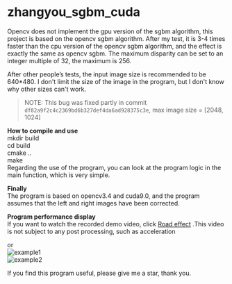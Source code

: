 # zhangyou_sgbm_cuda  

Opencv does not implement the gpu version of the sgbm algorithm, this project is based on the opencv sgbm algorithm. After my test, it is 3-4 times faster than the cpu version of the opencv sgbm algorithm, and the effect is exactly the same as opencv sgbm. The maximum disparity can be set to an integer multiple of 32, the maximum is 256.   

After other people’s tests, the input image size is recommended to be 640*480. I don't limit the size of the image in the program, but I don't know why other sizes can't work.

> NOTE: This bug was fixed partly in commit `df82a9f2c4c2369bd6b327def4da6ad928375c3e`, max image size = [2048, 1024]


**How to compile and use**  
mkdir build  
cd build    
cmake ..  
make   
Regarding the use of the program, you can look at the program logic in the main function, which is very simple.   


**Finally**  
The program is based on opencv3.4 and cuda9.0, and the program assumes that the left and right images have been corrected.   


**Program performance display**  
If you want to watch the recorded demo video, click
[Road effect][1] .This video is not subject to any post processing, such as acceleration  


or  
![example1](https://github.com/jasonlinuxzhang/sgm_cuda/blob/master/example1.jpg)  
![example2](https://github.com/jasonlinuxzhang/sgm_cuda/blob/master/example2.jpg)   


If you find this program useful, please give me a star, thank you.  


  [1]: https://v.youku.com/v_show/id_XMzk0NjE1MDEwNA==.html?spm=a2hzp.8253869.0.0
